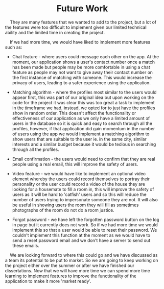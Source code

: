 <h1 align="center">Future Work</h1>

<p>&nbsp;&nbsp;&nbsp;&nbsp;They are many features that we wanted to add to the project, but a lot of the features were too difficult to implement given our limited technical ability and the limited time in creating the project.</p>

<p>&nbsp;&nbsp;&nbsp;&nbsp;If we had more time, we would have liked to implement more features such as:
  
* Chat feature - where users could message each other on the app. At the moment, our application shows a user's contact number once a match has been made but people may be more comfortable in using a chat feature as people may not want to give away their contact number on the first instance of matching with someone. This would increase the privacy of users, leading to a safer experience using the application.
  
* Matching algorithm - where the profiles most similar to the users would appear first, this was part of our original idea but upon working on the code for the project it was clear this was too great a task to implement in the timeframe we had, instead, we opted for to just have the profiles show in random order. This doesn't affect the functionality or effectiveness of our application as we only have a limited amount of users in the database so it is quick and easy to search through all the profiles, however, if that application did gain momentum in the number of users using the app we would implement a matching algorithm to show users that are suitable to the user ie. in the same city, similar interests and a similar budget because it would be tedious in searching through all the profiles.</p>
  
* Email confirmation - the users would need to confirm that they are real people using a real email, this will improve the safety of users.
  
* Video feature - we would have like to implement an optional video element whereby the users could record themselves to portray their personality or the user could record a video of the house they are looking for a housemate to fill a room in, this will improve the safety of users as it will be hard to 'catfish' users and so this will reduce the number of users trying to impersonate someone they are not. It will also be useful in showing users the room they will fill as sometimes photographs of the room do not do a room justice.

* Forgot password - we have left the forgotten password button on the log in page but it currently does not work. So if we had more time we would implement this so that a user would be able to reset their password. We couldn't implement this function at the moment as we would have to send a reset password email and we don't have a server to send out these emails.

<p>&nbsp;&nbsp;&nbsp;&nbsp;We are looking forward to where this could go and we have discussed as a team its potential to be put to market. So we are going to keep working on the project either over the summer or after we have finished our dissertations. Now that we will have more time we can spend more time learning to implement features to improve the functionality of the application to make it more 'market ready'.</p>





